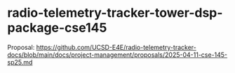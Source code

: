 # radio-telemetry-tracker-tower-dsp-package-cse145

Proposal: https://github.com/UCSD-E4E/radio-telemetry-tracker-docs/blob/main/docs/project-management/proposals/2025-04-11-cse-145-sp25.md
